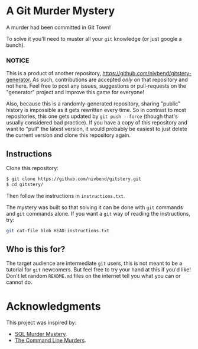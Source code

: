 # A Git Murder Mystery
A murder had been committed in Git Town!

To solve it you'll need to muster all your `git` knowledge (or just google a bunch).

### NOTICE
This is a product of another repository, https://github.com/nivbend/gitstery-generator. As such,
contributions are accepted _only_ on that repository and not here. Feel free to post any issues,
suggestions or pull-requests on the "generator" project and improve this game for everyone!

Also, because this is a randomly-generated repository, sharing "public" history is impossible as it
gets rewritten every time. So in contrast to most repositories, this one gets updated by
`git push --force` (though that's usually considered bad practice). If you have a copy of this
repository and want to "pull" the latest version, it would probably be easiest to just delete the
current version and clone this repository again.

## Instructions
Clone this repository:
```bash
$ git clone https://github.com/nivbend/gitstery.git
$ cd gitstery/
```
Then follow the instructions in `instructions.txt`.

The mystery was built so that solving it can be done with `git` commands and `git` commands alone.
If you want a `git` way of reading the instructions, try:
```bash
git cat-file blob HEAD:instructions.txt
```

## Who is this for?
The target audience are intermediate `git` users, this is not meant to be a tutorial for `git`
newcomers. But feel free to try your hand at this if you'd like! Don't let random `README.md` files
on the internet tell you what you can or cannot do.

# Acknowledgments
This project was inspired by:
* [SQL Murder Mystery](https://mystery.knightlab.com/).
* [The Command Line Murders](https://github.com/veltman/clmystery).
